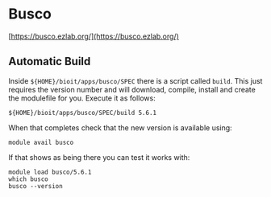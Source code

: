# Busco

[https://busco.ezlab.org/](https://busco.ezlab.org/)

## Automatic Build

Inside `${HOME}/bioit/apps/busco/SPEC` there is a script called `build`. This just requires the version number and will download, compile, install and create the modulefile for you. Execute it as follows:

    ${HOME}/bioit/apps/busco/SPEC/build 5.6.1

When that completes check that the new version is available using:

    module avail busco

If that shows as being there you can test it works with:

    module load busco/5.6.1
    which busco
    busco --version
